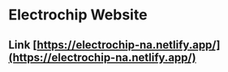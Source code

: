 # Electrochip Website
## Link [https://electrochip-na.netlify.app/](https://electrochip-na.netlify.app/)